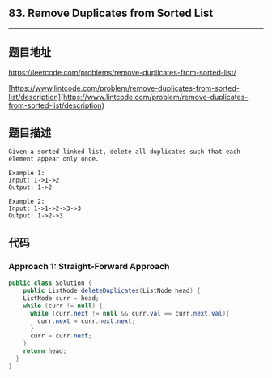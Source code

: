 ## 83. Remove Duplicates from Sorted List

----
## 题目地址

https://leetcode.com/problems/remove-duplicates-from-sorted-list/

[https://www.lintcode.com/problem/remove-duplicates-from-sorted-list/description](https://www.lintcode.com/problem/remove-duplicates-from-sorted-list/description)

## 题目描述

```text
Given a sorted linked list, delete all duplicates such that each element appear only once.

Example 1:
Input: 1->1->2
Output: 1->2

Example 2:
Input: 1->1->2->3->3
Output: 1->2->3
```

## 代码

### Approach 1: Straight-Forward Approach

```java
public class Solution {
    public ListNode deleteDuplicates(ListNode head) {
    ListNode curr = head;
    while (curr != null) {
      while (curr.next != null && curr.val == curr.next.val){
        curr.next = curr.next.next;
      }
      curr = curr.next;
    }
    return head;
  }
}
```

